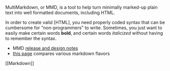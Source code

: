
MultiMarkdown, or MMD, is a tool to help turn minimally marked-up plain text into well formatted documents, including HTML.

In order to create valid [HTML], you need properly coded syntax that can be cumbersome for "non-programmers" to write. Sometimes, you just want to easily make certain words **bold**, and certain words *italicized* without having to remember the syntax. 

- MMD [release and design notes](https://fletcherpenney.net/tags/MultiMarkdown)
- [this page](https://gist.github.com/vimtaai/99f8c89e7d3d02a362117284684baa0f) compares various markdown flavors

[[Markdown]]